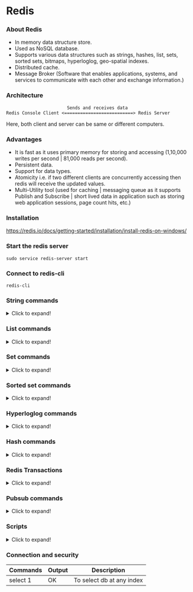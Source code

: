 # Redis

### About Redis
- In memory data structure store.
- Used as NoSQL database.
- Supports various data structures such as strings, hashes, list, sets, sorted sets, bitmaps, hyperloglog, geo-spatial indexes.
- Distributed cache.
- Message Broker (Software that enables applications, systems, and services to communicate with each other and exchange information.)

### Architecture
```
                       Sends and receives data
Redis Console Client <==========================> Redis Server
```
Here, both client and server can be same or different computers.

### Advantages
- It is fast as it uses primary memory for storing and accessing (1,10,000 writes per second | 81,000 reads per second).
- Persistent data.
- Support for data types.
- Atomicity i.e. if two different clients are concurrently accessing then redis will receive the updated values.
- Multi-Utility tool (used for caching | messaging queue as it supports Publish and Subscribe | short lived data in application such as storing web application sessions, page count hits, etc.)

### Installation
https://redis.io/docs/getting-started/installation/install-redis-on-windows/

### Start the redis server
`sudo service redis-server start`

### Connect to redis-cli
`redis-cli`

### String commands

<details>
<summary>Click to expand!</summary>

| Commands | Output | Description |
|----------|--------|-------------|
| set name "Vrishti Gupta" | OK | |
| get name | "Vrishti Gupta" | |
| getrange name 0 8 | "Vrishti G" | |
| mset language English Technology Redis | OK | |
| mget language Technology | 1) "English" <br /> 2) "Redis" | |
| strlen language | (integer) 7 | |
| set counter 1 | OK | |
| get counter | "1" | |
| incr counter | (integer) 2 | |
| incrby counter 10 | (integer) 12 | |
| decr counter | (integer) 11 | |
| decrby counter 8 | (integer) 3 | |
| set pi 3.14 | OK | |
| get pi | "3.14" | |
| incrbyfloat pi 0.1 | "3.24" | | 
| expire pi 10 | (integer) 1 | It will expire the value of pi after 10 seconds |
| get pi | (nil) | Getting value of pi after 10 seconds |
| ttl pi | (integer) -2 | Time to live for pi after 10 seconds |
| setex var 30 "var_ttl = 30" | OK | To set expiry while setting the value |
| keys * | 1) "name" <br /> 2) "Technology" <br /> 3) "language" <br /> 4) "counter" | To show all the keys |
| flushdb ASYNC | OK | Deletes all keys from the connection's current database. |
| keys * | (empty array) | |
| flushall ASYNC | OK | Deletes all keys from all databases. |

</details>

### List commands

<details>
<summary>Click to expand!</summary>

| Commands | Output | Description |
|----------|--------|-------------|
| lpush country India UK | (integer) 2 | |
| lrange country 0 -1 | 1) "UK" <br /> 2) "India" | |
| rpush country USA | (integer) 3 | |
| lrange country 0 -1 | 1) "UK" <br /> 2) "India" <br /> 3) "USA" | |
| llen country | (integer) 3 | |
| lset country 0 Russia | OK | |
| lrange country 0 -1 | 1) "Russia" <br /> 2) "India" <br /> 3) "USA" | |
| linsert country BEFORE USA UK | (integer) 4 | |
| lrange country 0 -1 | 1) "Russia" <br /> 2) "India" <br /> 3) "UK" <br /> 4) "USA" | |
| linsert country AFTER India Italy | (integer) 5 | |
| lrange country 0 -1 | 1) "Russia" <br /> 2) "India" <br /> 3) "Italy" <br /> 4) "UK" <br /> 5) "USA" | |
| lindex country 1 | "India" | |
| lpushx Movies "Harry Potter" "3 idiots" | (integer) 0 | Pushes the element, only if key (list) exists |
| sort country ALPHA | 1) "India" <br /> 2) "Italy" <br /> 3) "Russia" <br /> 4) "UK" <br /> 5) "USA" | |

</details>

### Set commands

<details>
<summary>Click to expand!</summary>

| Commands | Output | Description |
|----------|--------|-------------|
| sadd technology Java Redis React Flutter Angular MongoDB Firebase | (integer) 7 | To add elements in set |
| smembers technology | 1) "React" <br /> 2) "Java" <br /> 3) "Redis" <br /> 4) "MongoDB" <br /> 5) "Firebase" <br /> 6) "Flutter" <br /> 7) "Angular" | To get the elements of the set |
| scard technology | (integer) 7 | To get the count of the elements in the set |
| sismember technology Java | (integer) 1 | |
| sadd frontend React Angular HTML CSS | (integer) 4 | |
| sdiff technology frontend | 1) "Flutter" <br /> 2) "MongoDB" <br /> 3) "Redis" <br /> 4) "Firebase" <br /> 5) "Java" | Returns difference b/w sets i.e elements that are not available in 2nd set |
| sdiffstore diffSet technology frontend | (integer) 5 | To store the result in some other set |
| sinter technology frontend | 1) "Angular" <br /> 2) "React" | Returns the intersection of two sets |
|  sinterstore interSet technology frontend | (integer) 2 | To store the result of intersection in some other set |
| sunion technology frontend | 1) "Firebase" <br /> 2) "HTML" <br /> 3) "Flutter" <br /> 4) "Angular" <br /> 5) "Java" <br /> 6) "React" <br /> 7) "MongoDB" <br /> 8) "Redis" <br /> 9) "CSS" | |
| sunionstore unionSet technology frontend | (integer) 9 | |

</details>

### Sorted set commands

<details>
<summary>Click to expand!</summary>

| Commands | Output | Description |
|----------|--------|-------------|
| zadd users 110 Vrishti 22 Hermione 44 Harry 35 John 20 Alexa | (integer) 5 | To add elements in sorted set along with their score |
| zrange users 0 -1 | 1) "Alexa" <br /> 2) "Hermione" <br /> 3) "John" <br /> 4) "Harry" <br /> 5) "Vrishti" | |
| zrange users 0 -1 withscores | 1) "Alexa" <br />  2) "20" <br />  3) "Hermione" <br />  4) "22" <br />  5) "John" <br />  6) "35" <br />  7) "Harry" <br />  8) "44" <br />  9) "Vrishti" <br /> 10) "110" | To get all the elements in sorted aet along with their scores. |
| zcard users | (integer) 5 | To get the count of number of elements in sorted set |
| zcount users 10 40 | (integer) 3 | To get the count of number of elements within the given range according to the score |
| zcount users -inf +inf | (integer) 5 | |
| zrem users Alexa | (integer) 1 | To remove any element from sorted set |
| zrange users 0 -1 rev withscores <br /> or <br /> zrevrange users 0 -1 withscores | 1) "Vrishti" <br /> 2) "110" <br /> 3) "Harry" <br /> 4) "44" <br /> 5) "John" <br /> 6) "35" <br /> 7) "Hermione" <br /> 8) "22"
| zscore users Vrishti | "110" | To get the zscore of any element |
| zrange users 40 10 byscore rev withscores <br /> or <br /> zrevrangebyscore users 40 10 withscores | 1) "John" <br /> 2) "35" <br /> 3) "Hermione" <br /> 4) "22" | |
| zincrby users 20 Hermione | "42" | To increment the score of any element |
| zremrangebyscore users 0 20 | (integer) 0 | To remove elements within the given range according to the score |
| zremrangebyrank users 0 1 | (integer) 2 | To remove elements within the given range according to the rank |

</details>

### Hyperloglog commands

<details>
<summary>Click to expand!</summary>

| Commands | Output | Description |
|----------|--------|-------------|
| pfadd hll a b c d e f g | (integer) 1 | add elements in hyperloglog |
| pfcount hll | (integer) 7 | |
| pfadd hll2 1 2 3 4 5 6 7 | (integer) 1 | |
| pfcount hll2 | (integer) 7 | |
| pfmerge mergedhll hll hll2 | OK | |
| pfcount mergedhll | (integer) 14 | |

</details>

### Hash commands

<details>
<summary>Click to expand!</summary>

| Commands | Output | Description |
|----------|--------|-------------|
| hset mp name Vrishti Phone 0123456789 age 18 <br /> or <br /> hmset mp name Vrishti Phone 0123456789 age 18 | (integer) 3 | |
| hkeys mp | 1) "name" <br /> 2) "Phone" <br /> 3) "age" | |
| hvals mp | 1) "Vrishti" <br /> 2) "0123456789" <br /> 3) "18" | |
| hgetall mp | 1) "name" <br /> 2) "Vrishti" <br /> 3) "Phone" <br /> 4) "0123456789" <br /> 5) "age" <br /> 6) "18" | |
| hexists mp name | (integer) 1 | To check if key exists in map |
| hlen mp | (integer) 3 | |
| hmget mp name Phone | 1) "Vrishti" <br /> 2) "0123456789" | |
| hincrby mp age 2 | (integer) 20 | |
| hincrbyfloat mp age 1.1 | "21.1" | |
| hdel mp Phone | (integer) 1 | |
| hstrlen mp name | (integer) 7 | |
| hsetnx mp name VG | (integer) 0 | To set the key value pair if it doesn't exist |

</details>

### Redis Transactions

<details>
<summary>Click to expand!</summary>

| Commands | Output | Description |
|----------|--------|-------------|
| multi | OK | All commands after multi will be queued up until exec or discard |
| sadd even 2 4 6 8 | QUEUED | |
| smembers even | QUEUED | |
| hset emailName "user1@example.com" User1 "user2@example.com" User2 | QUEUED | |
| hmget EmailName "user1@example.com" | QUEUED | |
| exec | 1) (integer) 4 <br /> 2) 1) "2" <br />    &nbsp;&nbsp;&nbsp;2) "4"<br />    &nbsp;&nbsp;&nbsp;3) "6"<br />    &nbsp;&nbsp;&nbsp;4) "8"<br /> 3) (integer) 2<br /> 4) 1) (nil) | All queued up transactions before it will be executed |
| discard | OK | All queued up transactions before it will be discarded |
| watch odd | OK | If at least one watched key is modified before the EXEC command, the whole transaction aborts, and EXEC returns a Null reply to notify that the transaction failed. | 

**exec command:**
```
127.0.0.1:6379> multi
OK
127.0.0.1:6379(TX)> sadd even 2 4 6 8
QUEUED
127.0.0.1:6379(TX)> smembers even
QUEUED
127.0.0.1:6379(TX)> hset emailName "user1@example.com" User1 "user2@example.com" User2
QUEUED
127.0.0.1:6379(TX)> hmget EmailName "user1@example.com"
QUEUED
127.0.0.1:6379(TX)> exec
1) (integer) 4
2) 1) "2"
   2) "4"
   3) "6"
   4) "8"
3) (integer) 2
4) 1) (nil)
```

**discard command:**
```
127.0.0.1:6379> multi
OK
127.0.0.1:6379(TX)> sadd odd 1 3 5 7
QUEUED
127.0.0.1:6379(TX)> smembers odd
QUEUED
127.0.0.1:6379(TX)> discard
OK
```

**1. watch command:**
| Session | Commands | Output | Description |
|---------|----------|--------|-------------|
| A | set powerLevel 10 | OK | |
| A | watch powerLevel | OK | |
| B | watch powerLevel | OK | |
| A | incr powerLevel | (integer) 11 | |
| B | incr powerLevel | (integer) 12 | |
| A | multi | OK | |
| B | multi | OK | |
| A | set powerLevel 11 | QUEUED | |
| B | set powerLevel 13 | QUEUED | |
| A | exec | (nil) | |
| B | exec | (nil) | |
| A | get powerLevel | "12" | |

**2. watch command:**
| Session | Commands | Output | Description |
|---------|----------|--------|-------------|
| A | set energyLevel High | OK | |
| A | watch energyLevel | OK | |
| B | watch energyLevel | OK | |
| A | multi | OK | |
| B | multi | OK | |
| A | set energyLevel "Super High" | QUEUED | |
| B | set energyLevel "Low" | QUEUED | |
| A | exec | 1) OK | |
| B | exec | (nil) | |
| A | get energyLevel | "Super High" | |

**3. watch command:**
| Session | Commands | Output | Description |
|---------|----------|--------|-------------|
| A | set energyLevel High | OK | |
| A | watch energyLevel | OK | |
| A | set energyLevel Low | OK | |
| B | set energyLevel Medium | OK | |
| A | multi | OK | |
| B | multi | OK | |
| A | set energyLevel High | QUEUED | |
| B | set energyLevel "Super High" | QUEUED | |
| A | exec | (nil) | |
| B | exec | 1) OK | |
| A | get energyLevel | "Super High" | |

**Conclusion:** If there is change in state of variable (currently being watched), then the another change will not be executed on the watched variable.

</details>

### Pubsub commands

<details>
<summary>Click to expand!</summary>

| Session | Commands | Output | Description |
|---------|----------|--------|-------------|
| A | subscribe codeit | Reading messages... (press Ctrl-C to quit) <br /> 1) "subscribe" <br /> 2) "codeit" <br /> 3) (integer) 1 | To subscribe to a particular channel |
| B | publish codeit "Hello codeit subscribers" | (integer) 1 | |
| C | psubscribe news* h?llo b[ai]ll | Reading messages... (press Ctrl-C to quit) <br /> 1) "psubscribe" <br /> 2) "news*" <br /> 3) (integer) 1 <br /> 1) "psubscribe" <br /> 2) "h?llo" <br /> 3) (integer) 2 <br /> 1) "psubscribe" <br /> 2) "b[ai]ll" <br /> 3) (integer) 3 | To subscribe to some channel based on some pattern |
| B | pubsub channels | 1) "codeit" | Returns all the subscribed channels apart from pattern based subscriptions |
| B | pubsub numsub codeit | 1) "codeit" <br /> 2) (integer) 1 | To get the number of subscribers for the particular channel |
| B | pubsub numpat | (integer) 3 | It returns no. of pattern based subscriptions |

</details>

### Scripts

<details>
<summary>Click to expand!</summary>

| Commands | Output | Description |
|----------|--------|-------------|
| eval "return redis.call('get', KEYS[1])" 1 powerLevel | "12" | |
| eval "return redis.call('set', KEYS[1], ARGV[1])" 1 name Vrishti | OK | |
| eval "return redis.call('mset', KEYS[1], ARGV[1], KEYS[2], ARGV[2])" 2 fname lname Vrishti Gupta | OK | |
| hmset country_cap India "New Delhi" USA "Washington DC" Russia Moscow Germany Berlin Japan Tokyo Italy Rome | OK | |
| zadd country_name 1 Italy 2 India 3 USA | (integer) 3 | |
| eval "return redis.call('hmget', KEYS[1], ARGV[1])" 1 country_cap India | 1) "New Delhi" | |
| eval "local countries = redis.call('zrange', KEYS[1], 0, -1); return redis.call('hmget', KEYS[2], unpack(countries))" 2 country_name country_cap | 1) "Rome" <br /> 2) "New Delhi" <br /> 3) "Washington DC" | To get the values for the countries from map present in sorted set |
| script load "return redis.call('hmget', KEYS[1], ARGV[1])" | "705ff480e4b3f49235b87636f8c77b5fb027d16d" | It will save the script and return hash |
| evalsha 705ff480e4b3f49235b87636f8c77b5fb027d16d 1 country_cap India | 1) "New Delhi" | To run the saved script |
| script exists 705ff480e4b3f49235b87636f8c77b5fb027d16d | 1) (integer) 1 | To check if the script exists or not |
| script flush | OK | It removes all the stored scripts |

</details>

### Connection and security

| Commands | Output | Description |
|----------|--------|-------------|
| select 1 | OK | To select db at any index |

